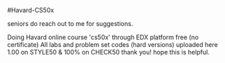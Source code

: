 #Havard-CS50x

seniors do reach out to me for suggestions.

Doing Havard online course 'cs50x' through EDX platform free (no certificate)
All labs and problem set codes (hard versions) uploaded here 1.00 on STYLE50 & 100% on CHECK50
thank you! hope this is helpful.
